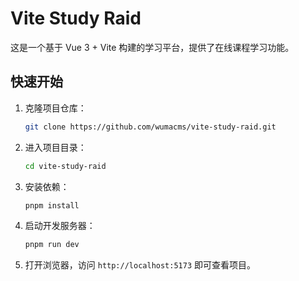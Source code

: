 # Vite Study Raid

这是一个基于 Vue 3 + Vite 构建的学习平台，提供了在线课程学习功能。

## 快速开始

1. 克隆项目仓库：
   ```bash
   git clone https://github.com/wumacms/vite-study-raid.git
   ```

2. 进入项目目录：
   ```bash
   cd vite-study-raid
   ```

3. 安装依赖：
   ```bash
   pnpm install
   ```

4. 启动开发服务器：
   ```bash
   pnpm run dev
   ```

5. 打开浏览器，访问 `http://localhost:5173` 即可查看项目。